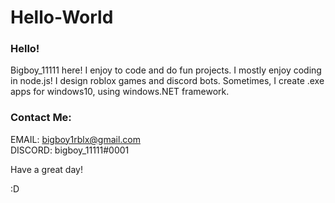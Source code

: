 # Hello-World
### Hello!

Bigboy_11111 here! I enjoy to code and do fun projects. I mostly enjoy coding in node.js!
I design roblox games and discord bots. Sometimes, I create .exe apps for windows10, using windows.NET framework.


### Contact Me:</BR>
  EMAIL: bigboy1rblx@gmail.com</BR>
  DISCORD: bigboy_11111#0001</BR>
  
  Have a great day!
  
  :D
